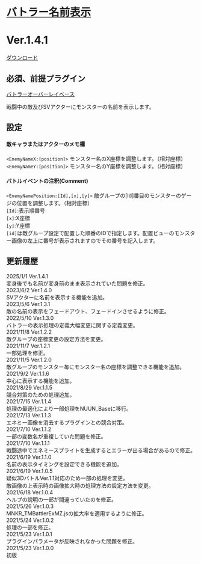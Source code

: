 # [バトラー名前表示](https://raw.githubusercontent.com/nuun888/MZ/master/NUUN_ButlerName.js)
# Ver.1.4.1  
 [ダウンロード](https://raw.githubusercontent.com/nuun888/MZ/master/NUUN_ButlerName.js)  
 
## 必須、前提プラグイン
[バトラーオーバーレイベース](https://github.com/nuun888/MZ/blob/master/README/BattlerOverlayBase.md)  

戦闘中の敵及びSVアクターにモンスターの名前を表示します。  

## 設定
#### 敵キャラまたはアクターのメモ欄  
`<EnemyNameX:[position]>` モンスター名のX座標を調整します。（相対座標）  
`<EnemyNameY:[position]>` モンスター名のY座標を調整します。（相対座標）  

#### バトルイベントの注釈(Comment)  
`<EnemyNamePosition:[Id],[x],[y]>` 敵グループの[Id]番目のモンスターのゲージの位置を調整します。（相対座標）  
`[Id]`:表示順番号  
`[x]`:X座標  
`[y]`:Y座標  
`[id]`は敵グループ設定で配置した順番のIDで指定します。配置ビューのモンスター画像の左上に番号が表示されますのでその番号を記入します。  

## 更新履歴
2025/1/1 Ver.1.4.1  
変身後でも名前が変身前のまま表示されていた問題を修正。  
2023/6/2 Ver.1.4.0  
SVアクターに名前を表示する機能を追加。  
2023/5/6 Ver.1.3.1  
敵の名前の表示をフェードアウト、フェードインさせるように修正。  
2022/5/10 Ver.1.3.0  
バトラーの表示処理の定義大幅変更に関する定義変更。  
2021/11/8 Ver.1.2.2  
敵グループの座標変更の設定方法を変更。  
2021/11/7 Ver.1.2.1  
一部処理を修正。  
2021/11/5 Ver.1.2.0  
敵グループのモンスター毎にモンスター名の座標を調整できる機能を追加。  
2021/9/2 Ver.1.1.6  
中心に表示する機能を追加。  
2021/8/29 Ver.1.1.5  
競合対策のための処理追加。  
2021/7/15 Ver.1.1.4  
処理の最適化により一部処理をNUUN_Baseに移行。  
2021/7/13 Ver.1.1.3  
エネミー画像を消去するプラグインとの競合対策。  
2021/7/10 Ver.1.1.2  
一部の変数名が重複していた問題を修正。  
2021/7/10 Ver.1.1.1  
戦闘途中でエネミースプライトを生成するとエラーが出る場合があるので修正。  
2021/6/19 Ver.1.1.0  
名前の表示タイミングを設定できる機能を追加。  
2021/6/19 Ver.1.0.5  
疑似3DバトルVer.1.1対応のため一部の処理を変更。  
敵画像の上表示時の画像拡大時の処理方法の設定方法を変更。  
2021/6/18 Ver.1.0.4  
ヘルプの説明の一部が間違っていたのを修正。  
2021/5/26 Ver.1.0.3  
MNKR_TMBattlerExMZ.jsの拡大率を適用するように修正。  
2021/5/24 Ver.1.0.2  
処理の一部を修正。  
2021/5/23 Ver.1.0.1  
プラグインパラメータが反映されなかった問題を修正。  
2021/5/23 Ver.1.0.0  
初版  
